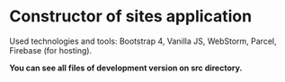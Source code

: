 # Constructor of sites application

Used technologies and tools: Bootstrap 4, Vanilla JS, WebStorm, Parcel, Firebase (for hosting).

**You can see all files of development version on src directory.**
